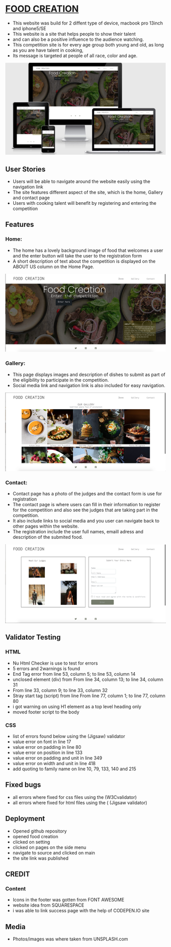 # [FOOD CREATION]( https://ejiro-design.github.io/food-creation/)
* This website was build for 2 diffent type of device, macbook pro 13inch and iphone5/SE 
* This website is a site that helps people to show their talent
* and can also be a positive influence to the audience watching.
* This competition site is for every age group both young and old, as long as you are have talent in cooking, 
* Its message is targeted at people of all race, color and age.

![](readme-files/Screenshot.jpg)

## User Stories
* Users will be able to navigate around the website easily using the navigation link
* The site features different aspect of the site, which is the home, Gallery and contact page
* Users with cooking talent will benefit by registering and entering the competition

## Features 
### Home: 
* The home has a lovely background image of food that welcomes a user and the enter button will take the user to the registration form
* A short description of text about the competition is displayed on the ABOUT US column on the Home Page.

![home page](readme-files/Screenshot1.jpg)


### Gallery: 
* This page displays images and description of dishes to submit as part of the eligibility to participate in the competition. 
* Social media link and navigation link is also included for easy navigation.

![home page](readme-files/Screenshot2.jpg)

### Contact: 
* Contact page has a photo of the judges and the contact form is use for registration 
* The contact page is where users can fill in their information to register for the competition and also see the judges that are taking part in the competition. 
* It also include links to social media and you user can navigate back to other pages within the website.
* The registration include the user full names, emaill adress and description of the submited food.

![home page](readme-files/Screenshot3.jpg)






## Validator Testing
### HTML
* Nu Html Checker is use to test for errors 
* 5 errors and 2warnings is found
* End Tag error from line 53, column 5; to line 53, column 14
* unclosed element (div) from From line 34, column 13; to line 34, column 31
* From line 33, column 9; to line 33, column 32
* Stray start tag (script) from line From line 77, column 1; to line 77, column 80
* i got warning on using H1 element as a top level heading only
* moved footer script to the body

### CSS
* list of errors found below using the (Jigsaw) validator
* value error on font in line 17
* value error on padding in line 80
* value error on position in line 133
* value error on padding and unit in line 349
* value error on width and unit in line 418
* add quoting to family name on line 10, 79, 133, 140 and 215

## Fixed bugs
* all errors where fixed for css files using the (W3Cvalidator)
* all errors where fixed for html files using the ( (Jigsaw validator)

## Deployment
* Opened github repository
* opened food creation
* clicked on setting
* clicked on pages on the side menu
* navigate to source and clicked on main
* the site link was published

## CREDIT
### Content
* Icons in the footer was gotten from FONT AWESOME
* website idea from SQUARESPACE
* i was able to link success page with the help of CODEPEN.IO site

## Media
* Photos/images was where taken from UNSPLASH.com
